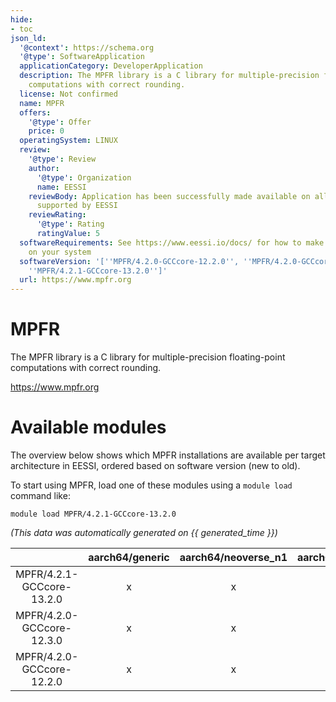 ```yaml
---
hide:
- toc
json_ld:
  '@context': https://schema.org
  '@type': SoftwareApplication
  applicationCategory: DeveloperApplication
  description: The MPFR library is a C library for multiple-precision floating-point
    computations with correct rounding.
  license: Not confirmed
  name: MPFR
  offers:
    '@type': Offer
    price: 0
  operatingSystem: LINUX
  review:
    '@type': Review
    author:
      '@type': Organization
      name: EESSI
    reviewBody: Application has been successfully made available on all architectures
      supported by EESSI
    reviewRating:
      '@type': Rating
      ratingValue: 5
  softwareRequirements: See https://www.eessi.io/docs/ for how to make EESSI available
    on your system
  softwareVersion: '[''MPFR/4.2.0-GCCcore-12.2.0'', ''MPFR/4.2.0-GCCcore-12.3.0'',
    ''MPFR/4.2.1-GCCcore-13.2.0'']'
  url: https://www.mpfr.org
---
```


MPFR
====


The MPFR library is a C library for multiple-precision floating-point computations with correct rounding.

https://www.mpfr.org
# Available modules


The overview below shows which MPFR installations are available per target architecture in EESSI, ordered based on software version (new to old).

To start using MPFR, load one of these modules using a `module load` command like:

```shell
module load MPFR/4.2.1-GCCcore-13.2.0
```

*(This data was automatically generated on {{ generated_time }})*  

| |aarch64/generic|aarch64/neoverse_n1|aarch64/neoverse_v1|aarch64/nvidia|x86_64/generic|x86_64/amd/zen2|x86_64/amd/zen3|x86_64/amd/zen4|x86_64/intel/haswell|x86_64/intel/sapphirerapids|x86_64/intel/skylake_avx512|aarch64/nvidia/grace|
| :---: | :---: | :---: | :---: | :---: | :---: | :---: | :---: | :---: | :---: | :---: | :---: | :---: |
|MPFR/4.2.1-GCCcore-13.2.0|x|x|x|-|x|x|x|x|x|x|x|x|
|MPFR/4.2.0-GCCcore-12.3.0|x|x|x|-|x|x|x|x|x|x|x|x|
|MPFR/4.2.0-GCCcore-12.2.0|x|x|x|-|x|x|x|x|x|x|x|x|
